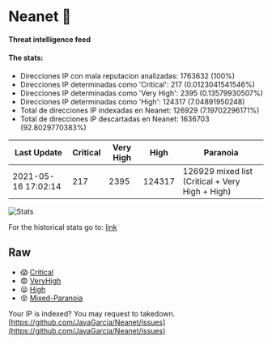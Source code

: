 # Neanet :hocho:
#### Threat intelligence feed
#### The stats:

- Direcciones IP con mala reputacion analizadas: 1763632 (100%)
- Direcciones IP determinadas como 'Critical':  217 (0.0123041541546%)
- Direcciones IP determinadas como 'Very High':  2395 (0.13579930507%)
- Direcciones IP determinadas como 'High':  124317 (7.04891950248)
- Total de direcciones IP indexadas en Neanet:  126929 (7.19702296171%)
- Total de direcciones IP descartadas en Neanet:  1636703 (92.8029770383%)

| Last Update | Critical | Very High | High | Paranoia |
| --- | --- | --- | --- | --- |
| 2021-05-16 17:02:14 | 217 | 2395 | 124317 | 126929 mixed list (Critical + Very High + High)|

![Stats](https://docs.google.com/spreadsheets/d/e/2PACX-1vSnaNMIXVabIpDJjufMlzH7poXnshF3mgd8Is1g9ytUEzVsP5my4Trn8f-xkoLLQ38xpL3HtmUexLo6/pubchart?oid=501124687&format=image)

For the historical stats go to: [link](/stats.csv)
## Raw
- :scream: [Critical](https://raw.githubusercontent.com/JavaGarcia/Neanet/master/blacklists/neanet_critical.txt)
- :fearful: [VeryHigh](https://raw.githubusercontent.com/JavaGarcia/Neanet/master/blacklists/neanet_veryHigh.txtt)
- :frowning: [High](https://raw.githubusercontent.com/JavaGarcia/Neanet/master/blacklists/neanet_high.txt)
- :dizzy_face: [Mixed-Paranoia](https://raw.githubusercontent.com/JavaGarcia/Neanet/master/blacklists/neanet_all.txt)


Your IP is indexed? You may request to takedown. [https://github.com/JavaGarcia/Neanet/issues](https://github.com/JavaGarcia/Neanet/issues)











































































































































































































































































































































































































































































































































































































































































































































































































































































































































































































































































































































































































































































































































































































































































































































































































































































































































































































































































































































































































































































































































































































































































































































































































































































































































































































































































































































































































































































































































































































































































































































































































































































































































































































































































































































































































































































































































































































































































































































































































































































































































































































































































































































































































































































































































































































































































































































































































































































































































































































































































































































































































































































































































































































































































































































































































































































































































































































































































































































































































































































































































































































































































































































































































































































































































































































